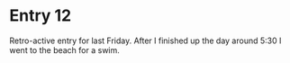# Entry 12

Retro-active entry for last Friday. After I finished up the day around 5:30 I went to the beach for a swim.
